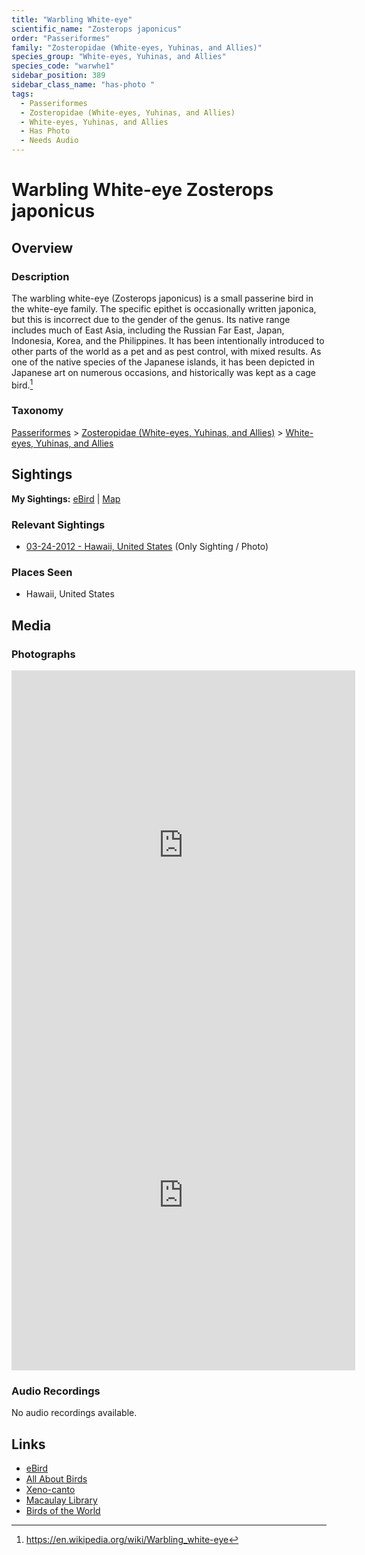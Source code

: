 ```yaml
---
title: "Warbling White-eye"
scientific_name: "Zosterops japonicus"
order: "Passeriformes"
family: "Zosteropidae (White-eyes, Yuhinas, and Allies)"
species_group: "White-eyes, Yuhinas, and Allies"
species_code: "warwhe1"
sidebar_position: 389
sidebar_class_name: "has-photo "
tags: 
  - Passeriformes
  - Zosteropidae (White-eyes, Yuhinas, and Allies)
  - White-eyes, Yuhinas, and Allies
  - Has Photo
  - Needs Audio
---
```


# Warbling White-eye <span className='sci_name'>Zosterops japonicus</span>

## Overview

### Description
The warbling white-eye (Zosterops japonicus) is a small passerine bird in the white-eye family. The specific epithet is occasionally written japonica, but this is incorrect due to the gender of the genus. Its native range includes much of East Asia, including the Russian Far East, Japan, Indonesia, Korea, and the Philippines. It has been intentionally introduced to other parts of the world as a pet and as pest control, with mixed results.  As one of the native species of the Japanese islands, it has been depicted in Japanese art on numerous occasions, and historically was kept as a cage bird.[^1]

[^1]: https://en.wikipedia.org/wiki/Warbling_white-eye

### Taxonomy
[Passeriformes](/tags/passeriformes) > [Zosteropidae (White-eyes, Yuhinas, and Allies)](/tags/zosteropidae-white-eyes-yuhinas-and-allies) > [White-eyes, Yuhinas, and Allies](/tags/white-eyes-yuhinas-and-allies)


## Sightings

**My Sightings:** [eBird](https://ebird.org/lifelist?r=world&time=life&spp=warwhe1) | [Map](/map?species_code=warwhe1)

### Relevant Sightings

* [03-24-2012 - Hawaii, United States](https://ebird.org/checklist/S206236615) (Only Sighting / Photo)

### Places Seen

* Hawaii, United States



## Media
### Photographs
<iframe src="https://macaulaylibrary.org/asset/627873396/embed" width="550" height="560" frameborder="0" allowfullscreen></iframe>
<iframe src="https://macaulaylibrary.org/asset/627873395/embed" width="550" height="560" frameborder="0" allowfullscreen></iframe>

### Audio Recordings
No audio recordings available.

## Links
* [eBird](https://ebird.org/species/warwhe1) 
* [All About Birds](https://www.allaboutbirds.org/guide/warwhe1) 
* [Xeno-canto](https://www.xeno-canto.org/species/zosterops-japonicus) 
* [Macaulay Library](https://search.macaulaylibrary.org/catalog?taxonCode=warwhe1&sort=rating_rank_desc)
* [Birds of the World](https://birdsoftheworld.org/bow/species/warwhe1)
